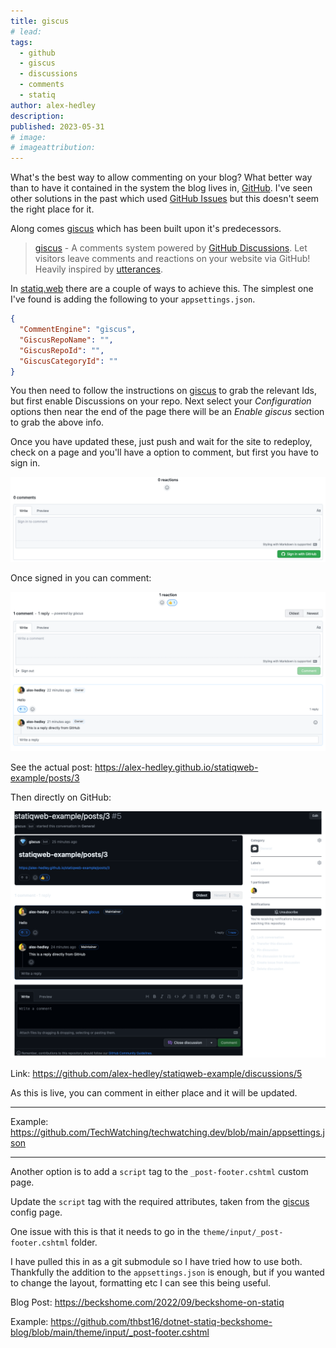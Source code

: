 ```yaml
---
title: giscus
# lead:
tags:
  - github
  - giscus
  - discussions
  - comments
  - statiq
author: alex-hedley
description:
published: 2023-05-31
# image:
# imageattribution:
---
```


What's the best way to allow commenting on your blog? What better way than to have it contained in the system the blog lives in, [GitHub](https://github.com/). I've seen other solutions in the past which used [GitHub Issues](https://github.com/features/issues) but this doesn't seem the right place for it.

Along comes [giscus](https://giscus.app) which has been built upon it's predecessors.

> [giscus](https://giscus.app) - A comments system powered by [GitHub Discussions](https://docs.github.com/en/discussions). Let visitors leave comments and reactions on your website via GitHub! Heavily inspired by [utterances](https://github.com/utterance/utterances).

In [statiq.web](https://www.statiq.dev/web) there are a couple of ways to achieve this. The simplest one I've found is adding the following to your `appsettings.json`.

```json
{
  "CommentEngine": "giscus",
  "GiscusRepoName": "",
  "GiscusRepoId": "",
  "GiscusCategoryId": ""
}
```

You then need to follow the instructions on [giscus](https://giscus.app) to grab the relevant Ids, but first enable Discussions on your repo. Next select your _Configuration_ options then near the end of the page there will be an _Enable giscus_ section to grab the above info.

Once you have updated these, just push and wait for the site to redeploy, check on a page and you'll have a option to comment, but first you have to sign in.

![Sign In](images/giscus/sign-in.png "Sign In")

Once signed in you can comment:

![Blog Comments](images/giscus/blog-comments.png "Blog Comments")

See the actual post: https://alex-hedley.github.io/statiqweb-example/posts/3

Then directly on GitHub:

![GitHub Discussion](images/giscus/github-discussion.png "GitHub Discussion")

Link: https://github.com/alex-hedley/statiqweb-example/discussions/5

As this is live, you can comment in either place and it will be updated.

---

Example: https://github.com/TechWatching/techwatching.dev/blob/main/appsettings.json

---

Another option is to add a `script` tag to the `_post-footer.cshtml` custom page.

Update the `script` tag with the required attributes, taken from the [giscus](https://giscus.app) config page.

One issue with this is that it needs to go in the `theme/input/_post-footer.cshtml` folder.

I have pulled this in as a git submodule so I have tried how to use both. Thankfully the addition to the `appsettings.json` is enough, but if you wanted to change the layout, formatting etc I can see this being useful.

Blog Post: https://beckshome.com/2022/09/beckshome-on-statiq

Example: https://github.com/thbst16/dotnet-statiq-beckshome-blog/blob/main/theme/input/_post-footer.cshtml
